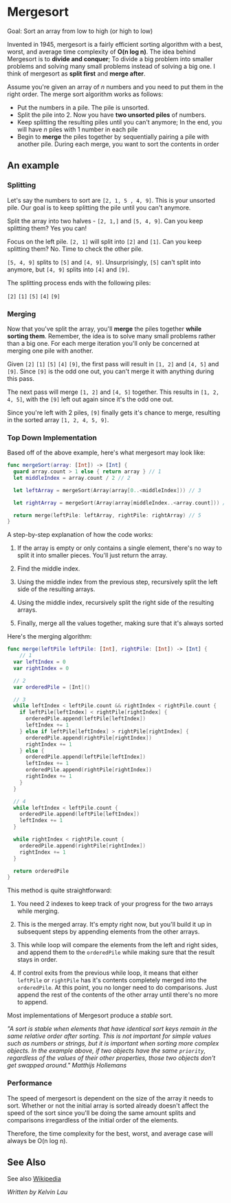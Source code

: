 # Mergesort

Goal: Sort an array from low to high (or high to low)

Invented in 1945, mergesort is a fairly efficient sorting algorithm with a best, worst, and average time complexity of **O(n log n)**. The idea behind Mergesort
is to **divide and conquer**; To divide a big problem into smaller problems and solving many small problems instead of solving a big one. I think of mergesort as **split first** and **merge after**. 

Assume you're given an array of *n* numbers and you need to put them in the right order. The merge sort algorithm works as follows:

- Put the numbers in a pile. The pile is unsorted.
- Split the pile into 2. Now you have **two unsorted piles** of numbers.
- Keep splitting the resulting piles until you can't anymore; In the end, you will have *n* piles with 1 number in each pile
- Begin to **merge** the piles together by sequentially pairing a pile with another pile. During each merge, you want to sort the contents in order

## An example

### Splitting

Let's say the numbers to sort are `[2, 1, 5 , 4, 9]`. This is your unsorted pile. Our goal is to keep splitting the pile until you can't anymore. 

Split the array into two halves - `[2, 1,]` and `[5, 4, 9]`. Can you keep splitting them? Yes you can!

Focus on the left pile. `[2, 1]` will split into `[2]` and `[1]`. Can you keep splitting them? No. Time to check the other pile.

`[5, 4, 9]` splits to `[5]` and `[4, 9]`. Unsurprisingly, `[5]` can't split into anymore, but `[4, 9]` splits into `[4]` and `[9]`. 

The splitting process ends with the following piles:

`[2]` `[1]` `[5]` `[4]` `[9]`

### Merging

Now that you've split the array, you'll **merge** the piles together **while sorting them**. Remember, the idea is to solve many small problems rather than a big one. For each merge iteration you'll only be concerned at merging one pile with another.

Given `[2]` `[1]` `[5]` `[4]` `[9]`, the first pass will result in `[1, 2]` and `[4, 5]` and `[9]`. Since `[9]` is the odd one out, you can't merge it with anything during this pass. 

The next pass will merge `[1, 2]` and `[4, 5]` together. This results in `[1, 2, 4, 5]`, with the `[9]` left out again since it's the odd one out. 

Since you're left with 2 piles, `[9]` finally gets it's chance to merge, resulting in the sorted array `[1, 2, 4, 5, 9]`. 

### Top Down Implementation

Based off of the above example, here's what mergesort may look like:

```swift
func mergeSort(array: [Int]) -> [Int] {
  guard array.count > 1 else { return array } // 1
  let middleIndex = array.count / 2 // 2

  let leftArray = mergeSort(Array(array[0..<middleIndex])) // 3

  let rightArray = mergeSort(Array(array[middleIndex..<array.count])) // 4

  return merge(leftPile: leftArray, rightPile: rightArray) // 5
}
```

A step-by-step explanation of how the code works:

1. If the array is empty or only contains a single element, there's no way to split it into smaller pieces. You'll just return the array.

2. Find the middle index. 

3. Using the middle index from the previous step, recursively split the left side of the resulting arrays.

4. Using the middle index, recursively split the right side of the resulting arrays.

5. Finally, merge all the values together, making sure that it's always sorted


Here's the merging algorithm:

```swift
func merge(leftPile leftPile: [Int], rightPile: [Int]) -> [Int] {
	// 1
  var leftIndex = 0
  var rightIndex = 0

  // 2 
  var orderedPile = [Int]()

  // 3
  while leftIndex < leftPile.count && rightIndex < rightPile.count {
    if leftPile[leftIndex] < rightPile[rightIndex] {
      orderedPile.append(leftPile[leftIndex])
      leftIndex += 1
    } else if leftPile[leftIndex] > rightPile[rightIndex] {
      orderedPile.append(rightPile[rightIndex])
      rightIndex += 1
    } else {
      orderedPile.append(leftPile[leftIndex])
      leftIndex += 1
      orderedPile.append(rightPile[rightIndex])
      rightIndex += 1
    }
  }

  // 4
  while leftIndex < leftPile.count {
    orderedPile.append(leftPile[leftIndex])
    leftIndex += 1
  }

  while rightIndex < rightPile.count {
    orderedPile.append(rightPile[rightIndex])
    rightIndex += 1
  }

  return orderedPile
}
```

This method is quite straightforward:

1. You need 2 indexes to keep track of your progress for the two arrays while merging.

2. This is the merged array. It's empty right now, but you'll build it up in subsequent steps by appending elements from the other arrays.

3. This while loop will compare the elements from the left and right sides, and append them to the `orderedPile` while making sure that the result stays in order.

4. If control exits from the previous while loop, it means that either `leftPile` or `rightPile` has it's contents completely merged into the `orderedPile`. At this point, you no longer need to do comparisons. Just append the rest of the contents of the other array until there's no more to append.


Most implementations of Mergesort produce a *stable* sort. 

*"A sort is stable when elements that have identical sort keys remain in the same relative order after sorting. This is not important for simple values such as numbers or strings, but it is important when sorting more complex objects. In the example above, if two objects have the same `priority`, regardless of the values of their other properties, those two objects don't get swapped around." Matthijs Hollemans*

### Performance

The speed of mergesort is dependent on the size of the array it needs to sort. Whether or not the initial array is sorted already doesn't affect the speed of the sort since you'll be doing the same amount splits and comparisons irregardless of the initial order of the elements.

Therefore, the time complexity for the best, worst, and average case will always be O(n log n). 

## See Also

See also [Wikipedia](https://en.wikipedia.org/wiki/Merge_sort)

*Written by Kelvin Lau*
